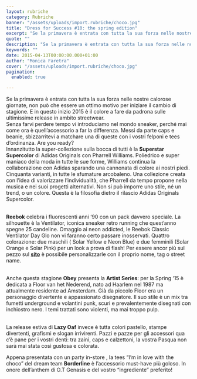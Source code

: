 ```yaml
---
layout: rubriche
category: Rubriche
banner: "/assets/uploads/import.rubriche/choco.jpg"
title: "Dress for Success #10: the spring edition"
excerpt: "Se la primavera è entrata con tutta la sua forza nelle nostre calorose giornate, non può che essere un ottimo motivo per iniziare il cambio di stagione. E in questo inizio 2015 è il colore a fare da padrona sulle ultimissime release in ambito streetwear. Senza farvi perdere tempo vi introduciamo nel mondo sneaker, perché [&hellip"
quote: ""
description: "Se la primavera è entrata con tutta la sua forza nelle nostre calorose giornate, non può che essere un ottimo motivo per iniziare il cambio di stagione. E in questo inizio 2015 è il colore a fare da padrona sulle ultimissime release in ambito streetwear. Senza farvi perdere tempo vi introduciamo nel mondo sneaker, perché [&hellip"
keywords: ""
date: 2015-04-13T00:00:00.000+01:00
author: "Monica Faretra"
cover: "/assets/uploads/import.rubriche/choco.jpg"
pagination:
  enabled: true

---
```


Se la primavera è entrata con tutta la sua forza nelle nostre calorose giornate, non può che essere un ottimo motivo per iniziare il cambio di stagione. E in questo inizio 2015 è il colore a fare da padrona sulle ultimissime release in ambito streetwear.  
Senza farvi perdere tempo vi introduciamo nel mondo sneaker, perché mai come ora è quell’accessorio a far la differenza. Messi da parte caps e beanie, sbizzarritevi a matchare una di queste con i vostri felponi e tees d’ordinanza. Are you ready?  
Innanzitutto la super-collezione sulla bocca di tutti è la **Superstar Supercolor** di Adidas Originals con Pharrell Williams. Poliedrico e super maniaco della moda in tutte le sue forme, Williams continua la collaborazione con Adidas sparando una cannonata di colore ai nostri piedi. Cinquanta varianti, in tutte le sfumature arcobaleno. Una collezione creata con l’idea di valorizzare l’individualità, che Pharrell da tempo propone nella musica e nei suoi progetti alternativi. Non si può imporre uno stile, né un trend, o un colore. Questa è la filosofia dietro il rilascio Adidas Originals Supercolor.

[](https://hotmc.com/wp-content/uploads/2015/04/pharrell-williams-x-adidas-originals-superstar-supercolor-pack-01.jpg)  
**Reebok** celebra i fluorescenti anni ‘90 con un pack davvero speciale. La silhouette è la Ventilator, iconica sneaker retro running che quest’anno spegne 25 candeline. Omaggio ai neon addicted, le Reebok Classic Ventilator Day Glo non vi faranno certo passare inosservati. Quattro colorazione: due maschili ( Solar Yellow e Neon Blue) e due femminili (Solar Orange e Solar Pink) per un look a prova di flash! Per essere ancor più sul pezzo sul [**sito**](http://www.reebok.it "http://www.reebok.it") è possibile personalizzarle con il proprio nome, tag o street name.

[](https://hotmc.com/wp-content/uploads/2015/04/Reebok-Classic-Ventilator-Day-Glo-11.jpg)  
Anche questa stagione **Obey** presenta la **Artist Series**: per la Spring ‘15 è dedicata a Floor van het Nederend, nato ad Haarlem nel 1987 ma attualmente residente ad Amsterdam. Già da piccolo Floor era un personaggio divertente e appassionato disegnatore. Il suo stile è un mix tra fumetti underground e volantini punk, scuri e prevalentemente disegnati con inchiostro nero. I temi trattati sono violenti, ma mai troppo pulp.

[](https://hotmc.com/wp-content/uploads/2015/04/FLOOR-16.jpg)  
La release estiva di **Lazy Oaf** invece è tutta colori pastello, stampe divertenti, grafismi e slogan irrivirenti. Pazzi e pazze per gli accessori qua c’è pane per i vostri denti: tra zaini, caps e calzettoni, la vostra Pasqua non sarà mai stata così gustosa e colorata.

  
Appena presentata con un party in-store , la tees “I’m in love with the choco” del dream team **Borderline** è l’accessorio must-have più goloso. In onore dell’anthem di O.T Genasis e del vostro “ingrediente” preferito!

[](https://hotmc.com/wp-content/uploads/2015/04/choco.jpg)